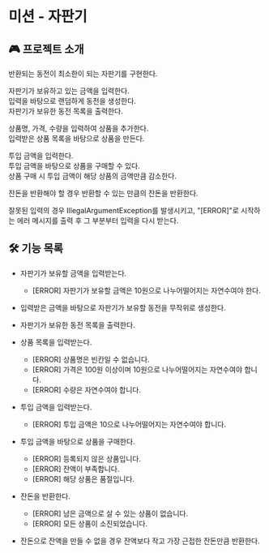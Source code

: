 # 미션 - 자판기

## 🎮 프로젝트 소개

반환되는 동전이 최소한이 되는 자판기를 구현한다.

자판기가 보유하고 있는 금액을 입력한다.<br>
입력을 바탕으로 랜덤하게 동전을 생성한다.<br>
자판기가 보유한 동전 목록을 출력한다.

상품명, 가격, 수량을 입력하여 상품을 추가한다.<br>
입력받은 상품 목록을 바탕으로 상품을 만든다.

투입 금액을 입력한다.<br>
투입 금액을 바탕으로 상품을 구매할 수 있다.<br>
상품 구매 시 투입 금액이 해당 상품의 금액만큼 감소한다.

잔돈을 반환해야 할 경우 반환할 수 있는 만큼의 잔돈을 반환한다.

잘못된 입력의 경우 IllegalArgumentException를 발생시키고, "[ERROR]"로 시작하는 에러 메시지를 출력 후 그 부분부터 입력을 다시 받는다.

## 🛠 기능 목록

* 자판기가 보유할 금액을 입력받는다.
  * [ERROR] 자판기가 보유할 금액은 10원으로 나누어떨어지는 자연수여야 한다.

* 입력받은 금액을 바탕으로 자판기가 보유할 동전을 무작위로 생성한다.
* 자판기가 보유한 동전 목록을 출력한다.

* 상품 목록을 입력받는다.
  * [ERROR] 상품명은 빈칸일 수 없습니다.
  * [ERROR] 가격은 100원 이상이며 10원으로 나누어떨어지는 자연수여야 합니다.
  * [ERROR] 수량은 자연수여야 합니다.

* 투입 금액을 입력받는다.
  * [ERROR] 투입 금액은 10으로 나누어떨어지는 자연수여야 합니다.

* 투입 금액을 바탕으로 상품을 구매한다.
  * [ERROR] 등록되지 않은 상품입니다.
  * [ERROR] 잔액이 부족합니다.
  * [ERROR] 해당 상품은 품절입니다.

* 잔돈을 반환한다.
  * [ERROR] 남은 금액으로 살 수 있는 상품이 없습니다.
  * [ERROR] 모든 상품이 소진되었습니다.

* 잔돈으로 잔액을 만들 수 없을 경우 잔액보다 작고 가장 근접한 잔돈만큼 반환한다.